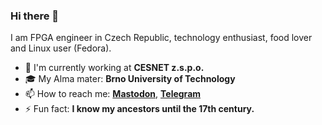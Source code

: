 ### Hi there 👋

I am FPGA engineer in Czech Republic, technology enthusiast, food lover and Linux user (Fedora).

- 🏢 I'm currently working at **CESNET z.s.p.o.**
- 🎓 My Alma mater: **Brno University of Technology**
- 📫 How to reach me: [**Mastodon**](https://f.cz/@xcabal05), [**Telegram**](https://t.me/jakubcabal)
- ⚡ Fun fact: **I know my ancestors until the 17th century.**

<!--
**jakubcabal/jakubcabal** is a ✨ _special_ ✨ repository because its `README.md` (this file) appears on your GitHub profile.

Here are some ideas to get you started:

- 🔭 I’m currently working on ...
- 🌱 I’m currently learning ...
- 👯 I’m looking to collaborate on ...
- 🤔 I’m looking for help with ...
- 💬 Ask me about ...

- 😄 Pronouns: ...
- ⚡ Fun fact: ...
-->
